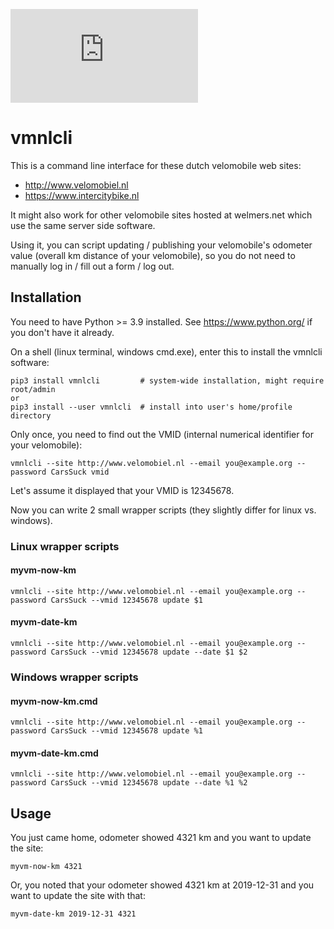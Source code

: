 ![velomobiel.nl QuattroVelo](https://gallery.welmers.net/main.php?g2_view=core.DownloadItem&g2_itemId=47348)

# vmnlcli

This is a command line interface for these dutch velomobile web sites:
- http://www.velomobiel.nl
- https://www.intercitybike.nl

It might also work for other velomobile sites hosted at welmers.net which use the same server side software.

Using it, you can script updating / publishing your velomobile's odometer value (overall km distance of your velomobile),
so you do not need to manually log in / fill out a form / log out.


## Installation

You need to have Python >= 3.9 installed.
See https://www.python.org/ if you don't have it already.

On a shell (linux terminal, windows cmd.exe), enter this to install the vmnlcli software:

    pip3 install vmnlcli         # system-wide installation, might require root/admin
    or
    pip3 install --user vmnlcli  # install into user's home/profile directory

Only once, you need to find out the VMID (internal numerical identifier for your velomobile):

    vmnlcli --site http://www.velomobiel.nl --email you@example.org --password CarsSuck vmid

Let's assume it displayed that your VMID is 12345678.

Now you can write 2 small wrapper scripts (they slightly differ for linux vs. windows).

### Linux wrapper scripts

#### myvm-now-km

    vmnlcli --site http://www.velomobiel.nl --email you@example.org --password CarsSuck --vmid 12345678 update $1

#### myvm-date-km

    vmnlcli --site http://www.velomobiel.nl --email you@example.org --password CarsSuck --vmid 12345678 update --date $1 $2

### Windows wrapper scripts

#### myvm-now-km.cmd

    vmnlcli --site http://www.velomobiel.nl --email you@example.org --password CarsSuck --vmid 12345678 update %1

#### myvm-date-km.cmd

    vmnlcli --site http://www.velomobiel.nl --email you@example.org --password CarsSuck --vmid 12345678 update --date %1 %2

## Usage

You just came home, odometer showed 4321 km and you want to update the site:

    myvm-now-km 4321

Or, you noted that your odometer showed 4321 km at 2019-12-31 and you want to update the site with that:

    myvm-date-km 2019-12-31 4321
